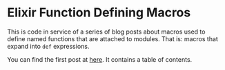 # Elixir Function Defining Macros

This is code in service of a series of blog posts about macros used to
define named functions that are attached to modules. That is: macros
that expand into `def` expressions.

You can find the first post at
[here](https://www.crustofcode.com/def-macro-defmacrop/). It contains
a table of contents.

